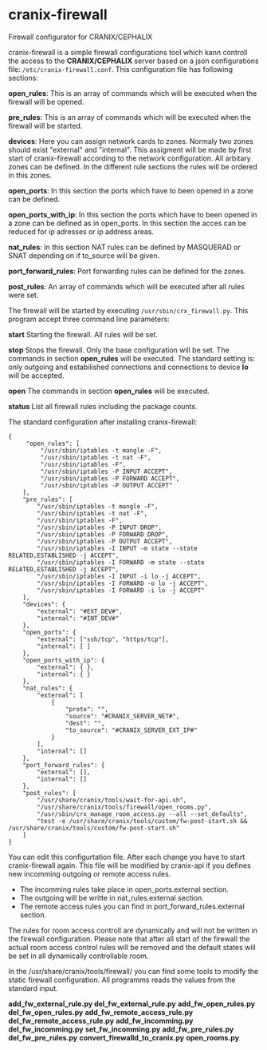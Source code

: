 # cranix-firewall
Firewall configurator for CRANIX/CEPHALIX

cranix-firewall is a simple firewall configurations tool which kann controll the access to the **CRANIX/CEPHALIX** server based on a json configurations file: `/etc/cranix-firewall.conf`. This configuration file has following sections:

**open_rules**: This is an array of commands which will be executed when the firewall will be opened.

**pre_rules**: This is an array of commands which will be executed when the firewall will be started.

**devices**: Here you can assign network cards to zones. Normaly two zones should exist "external" and "internal". This assigment will be made by first start of cranix-firewall according to the network configuration. All arbitary zones can be defined. In the different rule sections the rules will be ordered in this zones.

**open_ports**: In this section the ports which have to been opened in a zone can be defined.

**open_ports_with_ip**: In this section the ports which have to been opened in a zone can be defined as in open_ports. In this section the acces can be reduced for ip adresses or ip address areas.

**nat_rules**: In this section NAT rules can be defined by MASQUERAD or SNAT depending on if to_source will be given.

**port_forward_rules**: Port forwarding rules can be defined for the zones.

**post_rules**: An array of commands which will be executed after all rules were set.

The firewall will be started by executing `/usr/sbin/crx_firewall.py`. This program accept three command line parameters:

**start** Starting the firewall. All rules will be set.

**stop** Stops the firewall. Only the base configuration will be set. The commands in section **open_rules** will be executed. The standard setting is: only outgoing and estabilished connections and connections to device **lo** will be accepted.

**open** The commands in section **open_rules** will be executed.

**status** List all firewall rules including the package counts.

The standard configuration after installing cranix-firewall:

```
{
     "open_rules": [
         "/usr/sbin/iptables -t mangle -F",
         "/usr/sbin/iptables -t nat -F",
         "/usr/sbin/iptables -F",
         "/usr/sbin/iptables -P INPUT ACCEPT",
         "/usr/sbin/iptables -P FORWARD ACCEPT",
         "/usr/sbin/iptables -P OUTPUT ACCEPT"
    ],
    "pre_rules": [
        "/usr/sbin/iptables -t mangle -F",
        "/usr/sbin/iptables -t nat -F",
        "/usr/sbin/iptables -F",
        "/usr/sbin/iptables -P INPUT DROP",
        "/usr/sbin/iptables -P FORWARD DROP",
        "/usr/sbin/iptables -P OUTPUT ACCEPT",
        "/usr/sbin/iptables -I INPUT -m state --state RELATED,ESTABLISHED -j ACCEPT",
        "/usr/sbin/iptables -I FORWARD -m state --state RELATED,ESTABLISHED -j ACCEPT",
        "/usr/sbin/iptables -I INPUT -i lo -j ACCEPT",
        "/usr/sbin/iptables -I FORWARD -o lo -j ACCEPT",
        "/usr/sbin/iptables -I FORWARD -i lo -j ACCEPT"
    ],
    "devices": {
        "external": "#EXT_DEV#",
        "internal": "#INT_DEV#"
    },
    "open_ports": {
        "external": ["ssh/tcp", "https/tcp"],
        "internal": [ ]
    },
    "open_ports_with_ip": {
        "external": { },
        "internal": { }
    },
    "nat_rules": {
        "external": [
            {
                "proto": "",
                "source": "#CRANIX_SERVER_NET#",
                "dest": "",
                "to_source": "#CRANIX_SERVER_EXT_IP#"
            }
        ],
        "internal": []
    },
    "port_forward_rules": {
        "external": [],
        "internal": []
    },
    "post_rules": [
        "/usr/share/cranix/tools/wait-for-api.sh",
        "/usr/share/cranix/tools/firewall/open_rooms.py",
        "/usr/sbin/crx_manage_room_access.py --all --set_defaults",
        "test -e /usr/share/cranix/tools/custom/fw-post-start.sh && /usr/share/cranix/tools/custom/fw-post-start.sh"
    ]
}
```

You can edit this configurtation file. After each change you have to start cranix-firewall again. This file will be modified by cranix-api if you defines new incomming outgoing or remote access rules. 
* The incomming rules take place in open_ports.external section.
* The outgoing will be writte in nat_rules.external section.
* The remote access rules you can find in port_forward_rules.external section.

The rules for room access controll are dynamically and will not be written in the firewall configuration. Please note that after all start of the firewall the actual room access control rules will be removed and the default states will be set in all dynamically controllable room.

In the /usr/share/cranix/tools/firewall/ you can find some tools to modify the static firewall configuration. All programms reads the values from the standard input.

**add_fw_external_rule.py del_fw_external_rule.py**
**add_fw_open_rules.py del_fw_open_rules.py**
**add_fw_remote_access_rule.py del_fw_remote_access_rule.py**
**add_fw_incomming.py del_fw_incomming.py**
**set_fw_incomming.py**
**add_fw_pre_rules.py del_fw_pre_rules.py**
**convert_firewalld_to_cranix.py**
**open_rooms.py**

